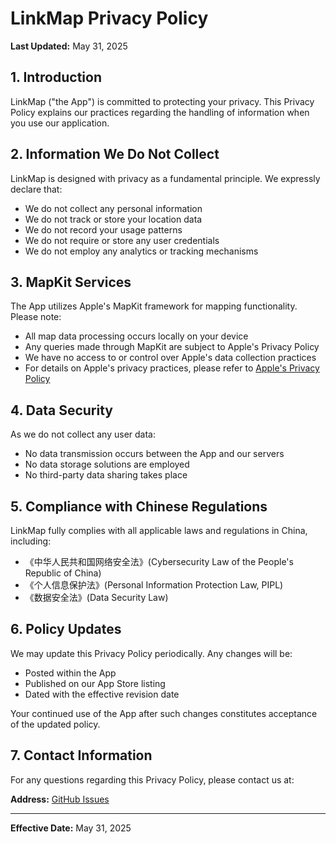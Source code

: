 # LinkMap Privacy Policy

**Last Updated:** May 31, 2025

## 1. Introduction

LinkMap ("the App") is committed to protecting your privacy. This Privacy Policy explains our practices regarding the handling of information when you use our application.

## 2. Information We Do Not Collect

LinkMap is designed with privacy as a fundamental principle. We expressly declare that:

- We do not collect any personal information
- We do not track or store your location data
- We do not record your usage patterns
- We do not require or store any user credentials
- We do not employ any analytics or tracking mechanisms

## 3. MapKit Services

The App utilizes Apple's MapKit framework for mapping functionality. Please note:

- All map data processing occurs locally on your device
- Any queries made through MapKit are subject to Apple's Privacy Policy
- We have no access to or control over Apple's data collection practices
- For details on Apple's privacy practices, please refer to [Apple's Privacy Policy](https://www.apple.com/legal/privacy/)

## 4. Data Security

As we do not collect any user data:

- No data transmission occurs between the App and our servers
- No data storage solutions are employed
- No third-party data sharing takes place

## 5. Compliance with Chinese Regulations

LinkMap fully complies with all applicable laws and regulations in China, including:

- 《中华人民共和国网络安全法》(Cybersecurity Law of the People's Republic of China)
- 《个人信息保护法》(Personal Information Protection Law, PIPL)
- 《数据安全法》(Data Security Law)

## 6. Policy Updates

We may update this Privacy Policy periodically. Any changes will be:

- Posted within the App
- Published on our App Store listing
- Dated with the effective revision date

Your continued use of the App after such changes constitutes acceptance of the updated policy.

## 7. Contact Information

For any questions regarding this Privacy Policy, please contact us at:

**Address:** [GitHub Issues](https://github.com/Endsunset/LinkMap/issues)

---

**Effective Date:** May 31, 2025

